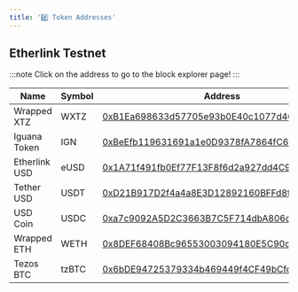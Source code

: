 ```yaml
---
title: '#️⃣ Token Addresses'
---
```


## Etherlink Testnet

:::note
Click on the address to go to the block explorer page!
:::

| Name          | Symbol | Address                                                                                                                                 |
| ------------- | ------ | ----------------------------------------------------------------------------------------------------------------------------------------|
| Wrapped XTZ   | WXTZ   | [0xB1Ea698633d57705e93b0E40c1077d46CD6A51d8](https://testnet-explorer.etherlink.com/address/0xB1Ea698633d57705e93b0E40c1077d46CD6A51d8) |
| Iguana Token  | IGN    | [0xBeEfb119631691a1e0D9378fA7864fC6E67A72Ad](https://testnet-explorer.etherlink.com/address/0xBeEfb119631691a1e0D9378fA7864fC6E67A72Ad) |
| Etherlink USD | eUSD   | [0x1A71f491fb0Ef77F13F8f6d2a927dd4C969ECe4f](https://testnet-explorer.etherlink.com/address/0x1A71f491fb0Ef77F13F8f6d2a927dd4C969ECe4f) |
| Tether USD    | USDT   | [0xD21B917D2f4a4a8E3D12892160BFFd8f4cd72d4F](https://testnet-explorer.etherlink.com/address/0xD21B917D2f4a4a8E3D12892160BFFd8f4cd72d4F) |
| USD Coin      | USDC   | [0xa7c9092A5D2C3663B7C5F714dbA806d02d62B58a](https://testnet-explorer.etherlink.com/address/0xa7c9092A5D2C3663B7C5F714dbA806d02d62B58a) |
| Wrapped ETH   | WETH   | [0x8DEF68408Bc96553003094180E5C90d9fe5b88C1](https://testnet-explorer.etherlink.com/address/0x8DEF68408Bc96553003094180E5C90d9fe5b88C1) |
| Tezos BTC     | tzBTC  | [0x6bDE94725379334b469449f4CF49bCfc85ebFb27](https://testnet-explorer.etherlink.com/address/0x6bDE94725379334b469449f4CF49bCfc85ebFb27) |

